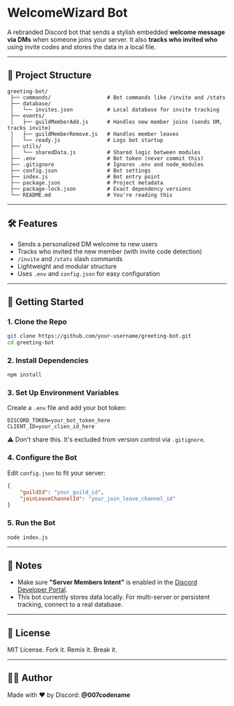 # WelcomeWizard Bot

A rebranded Discord bot that sends a stylish embedded **welcome message via DMs** when someone joins your server. It also **tracks who invited who** using invite codes and stores the data in a local file.

---

## 📁 Project Structure
```
greeting-bot/
 ├── commands/                  # Bot commands like /invite and /stats
 ├── database/
 │   └── invites.json           # Local database for invite tracking
 ├── events/
 │   ├── guildMemberAdd.js      # Handles new member joins (sends DM, tracks invite)
 │   ├── guildMemberRemove.js   # Handles member leaves
 │   └── ready.js               # Logs bot startup
 ├── utils/
 │   └── sharedData.js          # Shared logic between modules
 ├── .env                       # Bot token (never commit this)
 ├── .gitignore                 # Ignores .env and node_modules
 ├── config.json                # Bot settings
 ├── index.js                   # Bot entry point
 ├── package.json               # Project metadata
 ├── package-lock.json          # Exact dependency versions
 └── README.md                  # You're reading this
```

---

## 🛠️ Features

- Sends a personalized DM welcome to new users
- Tracks who invited the new member (with invite code detection)
- `/invite` and `/stats` slash commands
- Lightweight and modular structure
- Uses `.env` and `config.json` for easy configuration

---

## 🚀 Getting Started

### 1. Clone the Repo
```bash
git clone https://github.com/your-username/greeting-bot.git
cd greeting-bot
```

### 2. Install Dependencies
```bash
npm install
```

### 3. Set Up Environment Variables
Create a `.env` file and add your bot token:
```env
DISCORD_TOKEN=your_bot_token_here
CLIENT_ID=your_clien_id_here
```
⚠️ Don't share this. It's excluded from version control via `.gitignore`.

### 4. Configure the Bot
Edit `config.json` to fit your server:
```json
{
    "guildId": "your_guild_id",
    "joinLeaveChannelId": "your_join_leave_channel_id"
}
```

### 5. Run the Bot
```bash
node index.js
```

---

## 🧠 Notes
- Make sure **"Server Members Intent"** is enabled in the [Discord Developer Portal](https://discord.com/developers/applications).
- This bot currently stores data locally. For multi-server or persistent tracking, connect to a real database.

---

## 📜 License
MIT License. Fork it. Remix it. Break it.

---

## 🧑‍💻 Author
Made with ❤️ by Discord: **@007codename**
